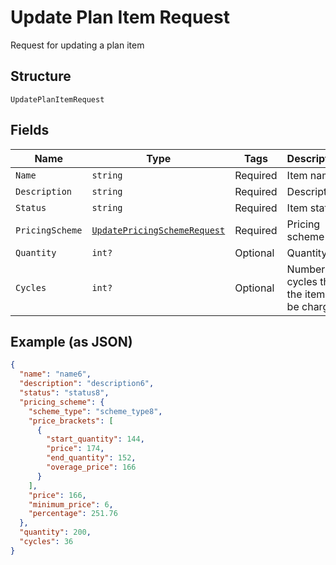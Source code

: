 
# Update Plan Item Request

Request for updating a plan item

## Structure

`UpdatePlanItemRequest`

## Fields

| Name | Type | Tags | Description |
|  --- | --- | --- | --- |
| `Name` | `string` | Required | Item name |
| `Description` | `string` | Required | Description |
| `Status` | `string` | Required | Item status |
| `PricingScheme` | [`UpdatePricingSchemeRequest`](../../doc/models/update-pricing-scheme-request.md) | Required | Pricing scheme |
| `Quantity` | `int?` | Optional | Quantity |
| `Cycles` | `int?` | Optional | Number of cycles that the item will be charged |

## Example (as JSON)

```json
{
  "name": "name6",
  "description": "description6",
  "status": "status8",
  "pricing_scheme": {
    "scheme_type": "scheme_type8",
    "price_brackets": [
      {
        "start_quantity": 144,
        "price": 174,
        "end_quantity": 152,
        "overage_price": 166
      }
    ],
    "price": 166,
    "minimum_price": 6,
    "percentage": 251.76
  },
  "quantity": 200,
  "cycles": 36
}
```

